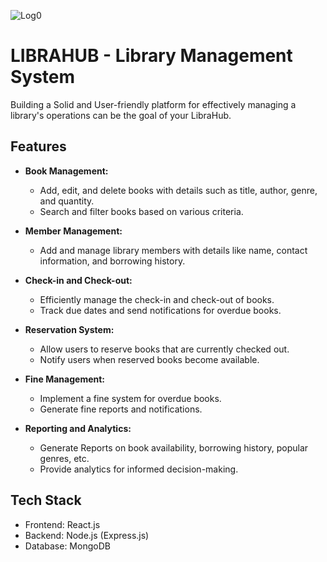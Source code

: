 ![Log0](https://dev-to-uploads.s3.amazonaws.com/uploads/articles/th5xamgrr6se0x5ro4g6.png)

# LIBRAHUB - Library Management System

Building a Solid and User-friendly platform for effectively managing a library's operations can be the goal of your LibraHub.

## Features

- **Book Management:**

  - Add, edit, and delete books with details such as title, author, genre, and quantity.
  - Search and filter books based on various criteria.

- **Member Management:**

  - Add and manage library members with details like name, contact information, and borrowing history.

- **Check-in and Check-out:**

  - Efficiently manage the check-in and check-out of books.
  - Track due dates and send notifications for overdue books.

- **Reservation System:**

  - Allow users to reserve books that are currently checked out.
  - Notify users when reserved books become available.

- **Fine Management:**

  - Implement a fine system for overdue books.
  - Generate fine reports and notifications.

- **Reporting and Analytics:**
  - Generate Reports on book availability, borrowing history, popular genres, etc.
  - Provide analytics for informed decision-making.

## Tech Stack

- Frontend: React.js
- Backend: Node.js (Express.js)
- Database: MongoDB

